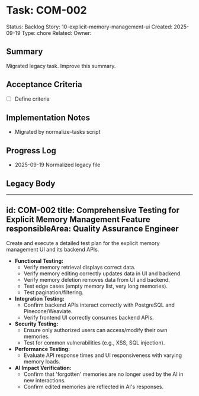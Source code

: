 # Task: COM-002
Status: Backlog
Story: 10-explicit-memory-management-ui
Created: 2025-09-19
Type: chore
Related:
Owner:

## Summary
Migrated legacy task. Improve this summary.

## Acceptance Criteria
- [ ] Define criteria

## Implementation Notes
- Migrated by normalize-tasks script

## Progress Log
- 2025-09-19 Normalized legacy file

## Legacy Body

---
id: COM-002
title: Comprehensive Testing for Explicit Memory Management Feature
responsibleArea: Quality Assurance Engineer
---
Create and execute a detailed test plan for the explicit memory management UI and its backend APIs.
*   **Functional Testing:**
    *   Verify memory retrieval displays correct data.
    *   Verify memory editing correctly updates data in UI and backend.
    *   Verify memory deletion removes data from UI and backend.
    *   Test edge cases (empty memory list, very long memories).
    *   Test pagination/filtering.
*   **Integration Testing:**
    *   Confirm backend APIs interact correctly with PostgreSQL and Pinecone/Weaviate.
    *   Verify frontend UI correctly consumes backend APIs.
*   **Security Testing:**
    *   Ensure only authorized users can access/modify their own memories.
    *   Test for common vulnerabilities (e.g., XSS, SQL injection).
*   **Performance Testing:**
    *   Evaluate API response times and UI responsiveness with varying memory loads.
*   **AI Impact Verification:**
    *   Confirm that 'forgotten' memories are no longer used by the AI in new interactions.
    *   Confirm edited memories are reflected in AI's responses.
